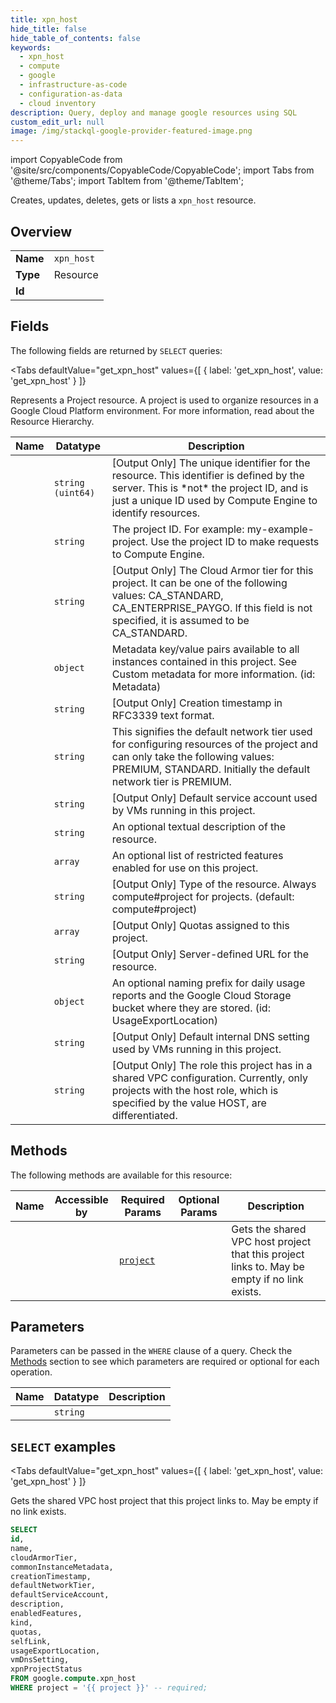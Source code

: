 ```yaml
--- 
title: xpn_host
hide_title: false
hide_table_of_contents: false
keywords:
  - xpn_host
  - compute
  - google
  - infrastructure-as-code
  - configuration-as-data
  - cloud inventory
description: Query, deploy and manage google resources using SQL
custom_edit_url: null
image: /img/stackql-google-provider-featured-image.png
---
```


import CopyableCode from '@site/src/components/CopyableCode/CopyableCode';
import Tabs from '@theme/Tabs';
import TabItem from '@theme/TabItem';

Creates, updates, deletes, gets or lists a <code>xpn_host</code> resource.

## Overview
<table><tbody>
<tr><td><b>Name</b></td><td><code>xpn_host</code></td></tr>
<tr><td><b>Type</b></td><td>Resource</td></tr>
<tr><td><b>Id</b></td><td><CopyableCode code="google.compute.xpn_host" /></td></tr>
</tbody></table>

## Fields

The following fields are returned by `SELECT` queries:

<Tabs
    defaultValue="get_xpn_host"
    values={[
        { label: 'get_xpn_host', value: 'get_xpn_host' }
    ]}
>
<TabItem value="get_xpn_host">

Represents a Project resource. A project is used to organize resources in a Google Cloud Platform environment. For more information, read about the Resource Hierarchy.

<table>
<thead>
    <tr>
    <th>Name</th>
    <th>Datatype</th>
    <th>Description</th>
    </tr>
</thead>
<tbody>
<tr>
    <td><CopyableCode code="id" /></td>
    <td><code>string (uint64)</code></td>
    <td>[Output Only] The unique identifier for the resource. This identifier is defined by the server. This is *not* the project ID, and is just a unique ID used by Compute Engine to identify resources.</td>
</tr>
<tr>
    <td><CopyableCode code="name" /></td>
    <td><code>string</code></td>
    <td>The project ID. For example: my-example-project. Use the project ID to make requests to Compute Engine.</td>
</tr>
<tr>
    <td><CopyableCode code="cloudArmorTier" /></td>
    <td><code>string</code></td>
    <td>[Output Only] The Cloud Armor tier for this project. It can be one of the following values: CA_STANDARD, CA_ENTERPRISE_PAYGO. If this field is not specified, it is assumed to be CA_STANDARD.</td>
</tr>
<tr>
    <td><CopyableCode code="commonInstanceMetadata" /></td>
    <td><code>object</code></td>
    <td>Metadata key/value pairs available to all instances contained in this project. See Custom metadata for more information. (id: Metadata)</td>
</tr>
<tr>
    <td><CopyableCode code="creationTimestamp" /></td>
    <td><code>string</code></td>
    <td>[Output Only] Creation timestamp in RFC3339 text format.</td>
</tr>
<tr>
    <td><CopyableCode code="defaultNetworkTier" /></td>
    <td><code>string</code></td>
    <td>This signifies the default network tier used for configuring resources of the project and can only take the following values: PREMIUM, STANDARD. Initially the default network tier is PREMIUM.</td>
</tr>
<tr>
    <td><CopyableCode code="defaultServiceAccount" /></td>
    <td><code>string</code></td>
    <td>[Output Only] Default service account used by VMs running in this project.</td>
</tr>
<tr>
    <td><CopyableCode code="description" /></td>
    <td><code>string</code></td>
    <td>An optional textual description of the resource.</td>
</tr>
<tr>
    <td><CopyableCode code="enabledFeatures" /></td>
    <td><code>array</code></td>
    <td>An optional list of restricted features enabled for use on this project.</td>
</tr>
<tr>
    <td><CopyableCode code="kind" /></td>
    <td><code>string</code></td>
    <td>[Output Only] Type of the resource. Always compute#project for projects. (default: compute#project)</td>
</tr>
<tr>
    <td><CopyableCode code="quotas" /></td>
    <td><code>array</code></td>
    <td>[Output Only] Quotas assigned to this project.</td>
</tr>
<tr>
    <td><CopyableCode code="selfLink" /></td>
    <td><code>string</code></td>
    <td>[Output Only] Server-defined URL for the resource.</td>
</tr>
<tr>
    <td><CopyableCode code="usageExportLocation" /></td>
    <td><code>object</code></td>
    <td>An optional naming prefix for daily usage reports and the Google Cloud Storage bucket where they are stored. (id: UsageExportLocation)</td>
</tr>
<tr>
    <td><CopyableCode code="vmDnsSetting" /></td>
    <td><code>string</code></td>
    <td>[Output Only] Default internal DNS setting used by VMs running in this project.</td>
</tr>
<tr>
    <td><CopyableCode code="xpnProjectStatus" /></td>
    <td><code>string</code></td>
    <td>[Output Only] The role this project has in a shared VPC configuration. Currently, only projects with the host role, which is specified by the value HOST, are differentiated.</td>
</tr>
</tbody>
</table>
</TabItem>
</Tabs>

## Methods

The following methods are available for this resource:

<table>
<thead>
    <tr>
    <th>Name</th>
    <th>Accessible by</th>
    <th>Required Params</th>
    <th>Optional Params</th>
    <th>Description</th>
    </tr>
</thead>
<tbody>
<tr>
    <td><a href="#get_xpn_host"><CopyableCode code="get_xpn_host" /></a></td>
    <td><CopyableCode code="select" /></td>
    <td><a href="#parameter-project"><code>project</code></a></td>
    <td></td>
    <td>Gets the shared VPC host project that this project links to. May be empty if no link exists.</td>
</tr>
</tbody>
</table>

## Parameters

Parameters can be passed in the `WHERE` clause of a query. Check the [Methods](#methods) section to see which parameters are required or optional for each operation.

<table>
<thead>
    <tr>
    <th>Name</th>
    <th>Datatype</th>
    <th>Description</th>
    </tr>
</thead>
<tbody>
<tr id="parameter-project">
    <td><CopyableCode code="project" /></td>
    <td><code>string</code></td>
    <td></td>
</tr>
</tbody>
</table>

## `SELECT` examples

<Tabs
    defaultValue="get_xpn_host"
    values={[
        { label: 'get_xpn_host', value: 'get_xpn_host' }
    ]}
>
<TabItem value="get_xpn_host">

Gets the shared VPC host project that this project links to. May be empty if no link exists.

```sql
SELECT
id,
name,
cloudArmorTier,
commonInstanceMetadata,
creationTimestamp,
defaultNetworkTier,
defaultServiceAccount,
description,
enabledFeatures,
kind,
quotas,
selfLink,
usageExportLocation,
vmDnsSetting,
xpnProjectStatus
FROM google.compute.xpn_host
WHERE project = '{{ project }}' -- required;
```
</TabItem>
</Tabs>
